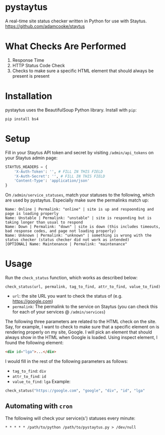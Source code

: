 # pystaytus
A real-time site status checker written in Python for use with Staytus. https://github.com/adamcooke/staytus
# What Checks Are Performed
1. Response Time
2. HTTP Status Code Check
3. Checks to make sure a specific HTML element that should always be present is present
# Installation
pystaytus uses the BeautifulSoup Python library. Install with `pip`:
```
pip install bs4
```
# Setup
Fill in your Staytus API token and secret by visiting `/admin/api_tokens` on your Staytus admin page:
```python
STAYTUS_HEADERS = {
    'X-Auth-Token': '', # FILL IN THIS FIELD
    'X-Auth-Secret': '', # FILL IN THIS FIELD
    'Content-Type': 'application/json'
}
```
On `/admin/service_statuses`, match your statuses to the following, which are used by pystaytus. Especially make sure the permalinks match up:
```
Name: Online | Permalink: "online" | site is up and respoonding and page is loading properly
Name: Unstable | Permalink: "unstable" | site is responding but is taking longer than usual to respond
Name: Down | Permalink: "down" | site is down (this includes timeouts, bad response codes, and page not loading properly)
Name: Unknown | Permalink: "unknown" | something is wrong with the status checker (status checker did not work as intended)
[OPTIONAL] Name: Maintenance | Permalink: "maintenance"
```
# Usage
Run the `check_status` function, which works as described below:
```
check_status(url, permalink, tag_to_find, attr_to_find, value_to_find)
```
- `url`: the site URL you want to check the status of (e.g. https://google.com)
- `permalink`: The permalink to the service on Staytus (you can check this for each of your services @ `/admin/services`)

The following three parameters are related to the HTML check on the site. Say, for example, I want to check to make sure that a specific element on is rendering properly on my site, Google. I will pick an element that should always show in the HTML when Google is loaded. Using inspect element, I found the following element:
```html
<div id="lga">...</div>
```
I would fill in the rest of the following parameters as follows:
- `tag_to_find`: `div`
- `attr_to_find`: `id`
- `value_to_find`: `lga`
Example:
```python
check_status("https://google.com", "google", "div", "id", "lga"
```
## Automating with `cron`
The following will check your service(s') statuses every minute:
```
* * * * * /path/to/python /path/to/pystaytus.py > /dev/null
```
